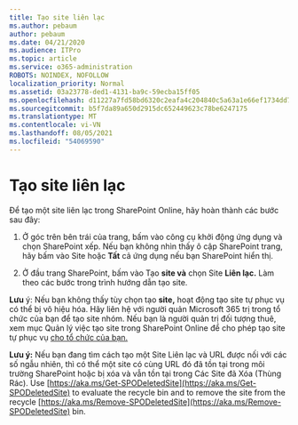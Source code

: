 ```yaml
---
title: Tạo site liên lạc
ms.author: pebaum
author: pebaum
ms.date: 04/21/2020
ms.audience: ITPro
ms.topic: article
ms.service: o365-administration
ROBOTS: NOINDEX, NOFOLLOW
localization_priority: Normal
ms.assetid: 03a23778-ded1-4131-ba9c-59ecba15ff05
ms.openlocfilehash: d11227a7fd58bd6320c2eafa4c204840c5a63a1e66ef1734dd781a3c1c0d3131
ms.sourcegitcommit: b5f7da89a650d2915dc652449623c78be6247175
ms.translationtype: MT
ms.contentlocale: vi-VN
ms.lasthandoff: 08/05/2021
ms.locfileid: "54069590"
---
```

# <a name="create-a-communication-site"></a>Tạo site liên lạc

Để tạo một site liên lạc trong SharePoint Online, hãy hoàn thành các bước sau đây: 
  
1. Ở góc trên bên trái của trang, bấm vào công cụ khởi động ứng dụng và chọn SharePoint xếp. Nếu bạn không nhìn thấy ô cập SharePoint  trang, hãy bấm vào Site hoặc **Tất** cả ứng dụng nếu bạn SharePoint hiển thị. 
    
2. Ở đầu trang SharePoint, bấm vào Tạo **site và** chọn Site **Liên lạc.** Làm theo các bước trong trình hướng dẫn tạo site. 
    
 **Lưu** ý: Nếu bạn không thấy tùy chọn tạo **site,** hoạt động tạo site tự phục vụ có thể bị vô hiệu hóa. Hãy liên hệ với người quản Microsoft 365 trị trong tổ chức của bạn để tạo site nhóm. Nếu bạn là người quản trị đối tượng thuê, xem mục Quản lý việc tạo site trong SharePoint Online để cho phép tạo site tự phục vụ [cho tổ chức của bạn.](https://go.microsoft.com/fwlink/?linkid=2018780)
  
 **Lưu ý:** Nếu bạn đang tìm cách tạo một Site Liên lạc và URL được nối với các số ngẫu nhiên, thì có thể một site có cùng URL đó đã tồn tại trong môi trường SharePoint hoặc bị xóa và vẫn tồn tại trong Các Site đã Xóa (Thùng Rác). Use [https://aka.ms/Get-SPODeletedSite](https://aka.ms/Get-SPODeletedSite) to evaluate the recycle bin and to remove the site from the recycle [https://aka.ms/Remove-SPODeletedSite](https://aka.ms/Remove-SPODeletedSite) bin. 
  

